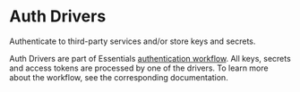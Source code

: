 # Auth Drivers

Authenticate to third-party services and/or store keys and secrets.

Auth Drivers are part of Essentials [authentication workflow](./auths-and-secrets). All keys, secrets and access tokens are processed by one of the drivers. To learn more about the workflow, see the corresponding documentation.

<!--@include: ./_partials/auth-driver-api.md-->
<!--@include: ./_partials/auth-driver-airtable.md-->
<!--@include: ./_partials/auth-driver-aws.md-->
<!--@include: ./_partials/auth-driver-cloudflare.md-->
<!--@include: ./_partials/auth-driver-facebook.md-->
<!--@include: ./_partials/auth-driver-google.md-->
<!--@include: ./_partials/auth-driver-instagram.md-->
<!--@include: ./_partials/auth-driver-tiktok.md-->
<!--@include: ./_partials/auth-driver-twitter.md-->
<!--@include: ./_partials/auth-driver-vimeo.md-->
